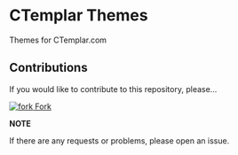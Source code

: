 # CTemplar Themes
Themes for CTemplar.com

## Contributions

If you would like to contribute to this repository, please...

[![fork](https://user-images.githubusercontent.com/136959/42383736-c4cb0db8-80fd-11e8-91ca-12bae108bccc.png) Fork](https://github.com/OneWhiteBird/ctemplar-themes/fork)

**NOTE** 

If there are any requests or problems, please open an issue.